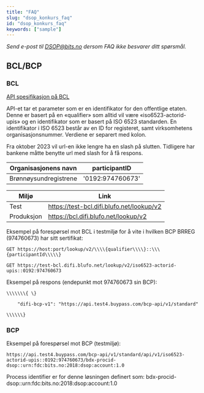 ```yaml
---
title: "FAQ"
slug: "dsop_konkurs_faq"
id: "dsop_konkurs_faq"
keywords: ["sample"]
---
```


*Send e-post til [DSOP@bits.no](mailto:dsop@bits.no) dersom FAQ ikke besvarer ditt spørsmål.*

## BCL/BCP

### BCL

[API spesifikasjon på BCL](https://github.com/difi/bcp-docs/blob/master/interface/locator/v1/openapi/locator-lookup.yaml)

API-et tar et parameter som er en identifikator for den offentlige etaten. Denne er basert på en «qualifier» som alltid vil være «iso6523-actorid-upis» og en identifikator som er basert på ISO 6523 standarden. En identifikator i ISO 6523 består av en ID for registeret, samt virksomhetens organisasjonsnummer. Verdiene er separert med kolon.

Fra oktober 2023 vil url-en ikke lengre ha en slash på slutten. Tidligere har bankene måtte benytte url med slash for å få respons.

| Organisasjonens navn     | participantID      |
| ------------- |-------------|
| Brønnøysundregistrene | '0192:974760673'    |

| Miljø    | Link     |
| ------------- |-------------|
| Test  | https://test-bcl.difi.blufo.net/lookup/v2   |
| Produksjon | https://bcl.difi.blufo.net/lookup/v2   |

Eksempel på forespørsel mot BCL i testmiljø for å vite i hvilken BCP BRREG (974760673) har sitt sertifikat:

```
GET https://host:port/lookup/v2/\\\\{qualifier\\\\}::\\\{participantId\\\\\}

GET https://test-bcl.difi.blufo.net/lookup/v2/iso6523-actorid-upis::0192:974760673
```

Eksempel på respons (endepunkt mot 974760673 sin BCP):

```
\\\\\\\{ \}

    "difi-bcp-v1": "https://api.test4.buypass.com/bcp-api/v1/standard"

\\\\\\}
```

### BCP

Eksempel på forespørsel mot BCP (testmiljø):

```
https://api.test4.buypass.com/bcp-api/v1/standard/api/v1/iso6523-actorid-upis::0192:974760673/bdx-procid-dsop::urn:fdc:bits.no:2018:dsop:account:1.0
```

Process identifier er for denne løsningen definert som: bdx-procid-dsop::urn:fdc:bits.no:2018:dsop:account:1.0
